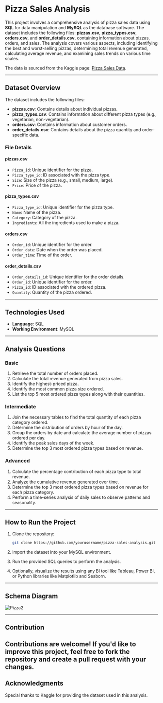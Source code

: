 # Pizza Sales Analysis

This project involves a comprehensive analysis of pizza sales data using **SQL** for data manipulation and **MySQL** as the database software. The dataset includes the following files: **pizzas.csv**, **pizza_types.csv**, **orders.csv**, and **order_details.csv**, containing information about pizzas, orders, and sales. The analysis covers various aspects, including identifying the best and worst-selling pizzas, determining total revenue generated, calculating average revenue, and examining sales trends on various time scales.

The data is sourced from the Kaggle page: [Pizza Sales Data](https://www.kaggle.com/datasets/kamrulislamanik1998/pizza-sales-data).

---

## Dataset Overview

The dataset includes the following files:

- **pizzas.csv**: Contains details about individual pizzas.
- **pizza_types.csv**: Contains information about different pizza types (e.g., vegetarian, non-vegetarian).
- **orders.csv**: Contains information about customer orders.
- **order_details.csv**: Contains details about the pizza quantity and order-specific data.

### File Details

#### pizzas.csv
- `Pizza_id`: Unique identifier for the pizza.
- `Pizza_type_id`: ID associated with the pizza type.
- `Size`: Size of the pizza (e.g., small, medium, large).
- `Price`: Price of the pizza.

#### pizza_types.csv
- `Pizza_type_id`: Unique identifier for the pizza type.
- `Name`: Name of the pizza.
- `Category`: Category of the pizza.
- `Ingredients`: All the ingredients used to make a pizza.

#### orders.csv
- `Order_id`: Unique identifier for the order.
- `Order_date`: Date when the order was placed.
- `Order_time`: Time of the order.

#### order_details.csv
- `Order_details_id`: Unique identifier for the order details.
- `Order_id`: Unique identifier for the order.
- `Pizza_id`: ID associated with the ordered pizza.
- `Quantity`: Quantity of the pizza ordered.

---

## Technologies Used

- **Language**: SQL
- **Working Environment**: MySQL

---

## Analysis Questions

### Basic

1. Retrieve the total number of orders placed.
2. Calculate the total revenue generated from pizza sales.
3. Identify the highest-priced pizza.
4. Identify the most common pizza size ordered.
5. List the top 5 most ordered pizza types along with their quantities.

### Intermediate

1. Join the necessary tables to find the total quantity of each pizza category ordered.
2. Determine the distribution of orders by hour of the day.
3. Group the orders by date and calculate the average number of pizzas ordered per day.
4. Identify the peak sales days of the week.
5. Determine the top 3 most ordered pizza types based on revenue.

### Advanced

1. Calculate the percentage contribution of each pizza type to total revenue.
2. Analyze the cumulative revenue generated over time.
3. Determine the top 3 most ordered pizza types based on revenue for each pizza category.
4. Perform a time-series analysis of daily sales to observe patterns and seasonality.

---

## How to Run the Project

1. Clone the repository:
   ```bash
   git clone https://github.com/yourusername/pizza-sales-analysis.git
   ```

2. Import the dataset into your MySQL environment.

3. Run the provided SQL queries to perform the analysis.

4. Optionally, visualize the results using any BI tool like Tableau, Power BI, or Python libraries like Matplotlib and Seaborn.

---

## Schema Diagram

![Pizza2](https://github.com/user-attachments/assets/2e9492c2-246c-4284-929f-9d1612d20e8c)



---

## Contribution

Contributions are welcome! If you'd like to improve this project, feel free to fork the repository and create a pull request with your changes.
---

## Acknowledgments

Special thanks to Kaggle for providing the dataset used in this analysis.


